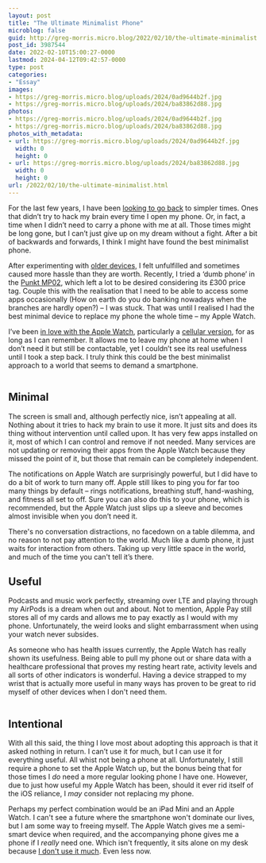 ```yaml
---
layout: post
title: "The Ultimate Minimalist Phone"
microblog: false
guid: http://greg-morris.micro.blog/2022/02/10/the-ultimate-minimalist.html
post_id: 3987544
date: 2022-02-10T15:00:27-0000
lastmod: 2024-04-12T09:42:57-0000
type: post
categories:
- "Essay"
images:
- https://greg-morris.micro.blog/uploads/2024/0ad9644b2f.jpg
- https://greg-morris.micro.blog/uploads/2024/ba83862d88.jpg
photos:
- https://greg-morris.micro.blog/uploads/2024/0ad9644b2f.jpg
- https://greg-morris.micro.blog/uploads/2024/ba83862d88.jpg
photos_with_metadata:
- url: https://greg-morris.micro.blog/uploads/2024/0ad9644b2f.jpg
  width: 0
  height: 0
- url: https://greg-morris.micro.blog/uploads/2024/ba83862d88.jpg
  width: 0
  height: 0
url: /2022/02/10/the-ultimate-minimalist.html
---
```

<p>For the last few years, I have been <a href="https://gregmorris.co.uk/blog/i-cant-go/">looking to go back</a> to simpler times. Ones that didn’t try to hack my brain every time I open my phone. Or, in fact, a time when I didn’t need to carry a phone with me at all. Those times might be long gone, but I can’t just give up on my dream without a fight. After a bit of backwards and forwards, I think I might have found the best minimalist phone.</p><p>After experimenting with <a href="https://gregmorris.co.uk/blog/a-smaller-phone/">older devices,</a> I felt unfulfilled and sometimes caused more hassle than they are worth. Recently, I tried a ‘dumb phone’ in the <a href="https://www.punkt.ch/en/products/mp02-4g-mobile-phone/">Punkt MP02</a>, which left a lot to be desired considering its £300 price tag. Couple this with the realisation that I need to be able to access some apps occasionally (How on earth do you do banking nowadays when the branches are hardly open?) – I was stuck. That was until I realised I had the best minimal device to replace my phone the whole time – my Apple Watch.</p><p>I’ve been <a href="/2015/05/17/i-like-this.html">in love with the Apple Watch</a>, particularly a <a href="/2021/10/05/a-month-without.html">cellular version</a>, for as long as I can remember. It allows me to leave my phone at home when I don’t need it but still be contactable, yet I couldn’t see its real usefulness until I took a step back. I truly think this could be the best minimalist approach to a world that seems to demand a smartphone.</p><figure class="kg-card kg-image-card"><img src="uploads/2024/0ad9644b2f.jpg" class="kg-image" alt loading="lazy" /></figure><h2 id="minimal">Minimal</h2><p>The screen is small and, although perfectly nice, isn’t appealing at all. Nothing about it tries to hack my brain to use it more. It just sits and does its thing without intervention until called upon. It has very few apps installed on it, most of which I can control and remove if not needed. Many services are not updating or removing their apps from the Apple Watch because they missed the point of it, but those that remain can be completely independent.</p><p>The notifications on Apple Watch are surprisingly powerful, but I did have to do a bit of work to turn many off. Apple still likes to ping you for far too many things by default – rings notifications, breathing stuff, hand-washing, and fitness all set to off. Sure you can also do this to your phone, which is recommended, but the Apple Watch just slips up a sleeve and becomes almost invisible when you don’t need it.</p><p>There's no conversation distractions, no facedown on a table dilemma, and no reason to not pay attention to the world. Much like a dumb phone, it just waits for interaction from others. Taking up very little space in the world, and much of the time you can't tell it’s there.</p><h2 id="useful">Useful</h2><p>Podcasts and music work perfectly, streaming over LTE and playing through my AirPods is a dream when out and about. Not to mention, Apple Pay still stores all of my cards and allows me to pay exactly as I would with my phone. Unfortunately, the weird looks and slight embarrassment when using your watch never subsides.</p><p>As someone who has health issues currently, the Apple Watch has really shown its usefulness. Being able to pull my phone out or share data with a healthcare professional that proves my resting heart rate, activity levels and all sorts of other indicators is wonderful. Having a device strapped to my wrist that is actually more useful in many ways has proven to be great to rid myself of other devices when I don't need them.</p><figure class="kg-card kg-image-card"><img src="uploads/2024/ba83862d88.jpg" class="kg-image" alt loading="lazy" /></figure><h2 id="intentional">Intentional</h2><p>With all this said, the thing I love most about adopting this approach is that it asked nothing in return. I can’t use it for much, but I can use it for everything useful. All whist not being a phone at all. Unfortunately, I still require a phone to set the Apple Watch up, but the bonus being that for those times I <em>do</em> need a more regular looking phone I have one. However, due to just how useful my Apple Watch has been, should it ever rid itself of the iOS reliance, I <em>may</em> consider not replacing my phone.</p><p>Perhaps my perfect combination would be an iPad Mini and an Apple Watch. I can't see a future where the smartphone won't dominate our lives, but I am some way to freeing myself. The Apple Watch gives me a semi-smart device when required, and the accompanying phone gives me a phone if I <em>really</em> need one. Which isn't frequently, it sits alone on my desk because <a href="/2021/10/07/i-dont-use.html">I don't use it much</a>. Even less now.</p>
